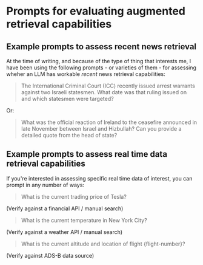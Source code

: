 # Prompts for evaluating augmented retrieval capabilities

## Example prompts to assess recent news retrieval 

At the time of writing, and because of the type of thing that interests me, I have been using the following prompts - or varieties of them - for assessing wheher an LLM has workable *recent* news retrieval capabilities:

>The International Criminal Court (ICC) recently issued arrest warrants against two Israeli statesmen. What date was that ruling issued on and which statesmen were targeted?

Or:

>What was the official reaction of Ireland to the ceasefire announced in late November between Israel and Hizbullah? Can you provide a detailed quote from the head of state?

## Example prompts to assess real time data retrieval capabilities

If you're interested in assessing specific real time data of interest, you can prompt in any number of ways:

>What is the current trading price of Tesla?

(Verify against a financial API / manual search)

>What is the current temperature in New York City?

(Verify against a weather API / manual search)

>What is the current altitude and location of flight {flight-number}?

(Verify against ADS-B data source)